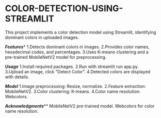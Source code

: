 # COLOR-DETECTION-USING-STREAMLIT
This project implements a color detection model using Streamlit, identifying dominant colors in uploaded images.

*****Features******
1.Detects dominant colors in images.
2.Provides color names, hexadecimal codes, and percentages.
3.Uses K-means clustering and a pre-trained MobileNetV2 model for preprocessing.

*****Usage*****
1.Install required packages.
2.Run with streamlit run app.py.
3.Upload an image, click "Detect Color".
4.Detected colors are displayed with details.

*****Model*****
1.Image preprocessing: Resize, normalize.
2.Feature extraction: MobileNetV2.
3.Color clustering: K-means.
4.Color name resolution: Webcolors.

*****Acknowledgments*******
MobileNetV2 pre-trained model.
Webcolors for color name resolution.
